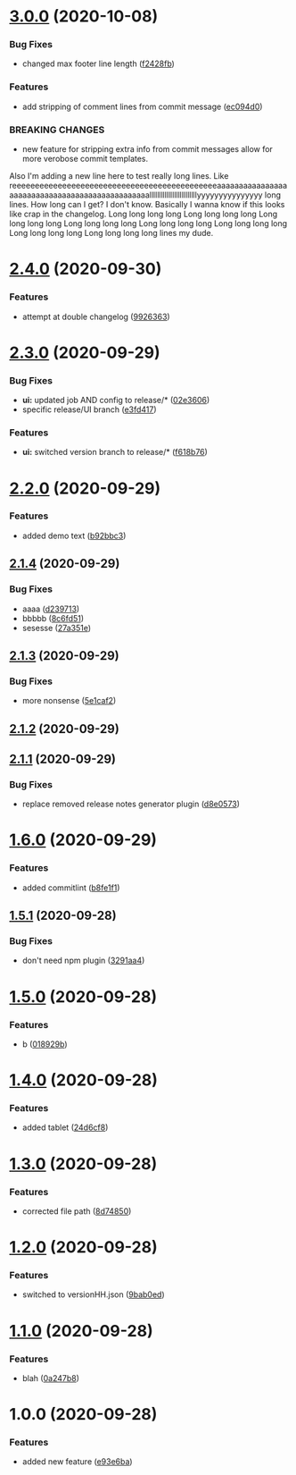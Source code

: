 # [3.0.0](https://github.com/andrewdant-ert/semantic-test/compare/v2.4.0...v3.0.0) (2020-10-08)


### Bug Fixes

* changed max footer line length ([f2428fb](https://github.com/andrewdant-ert/semantic-test/commit/f2428fb4b9d5397292c940694cbb9316542458dc))


### Features

* add stripping of comment lines from commit message ([ec094d0](https://github.com/andrewdant-ert/semantic-test/commit/ec094d0da7d7d2923f070ec09822da4678a2c596))


### BREAKING CHANGES

* new feature for stripping extra info from commit messages allow for more verobose commit templates.

Also I'm adding a new line here to test really long lines. Like reeeeeeeeeeeeeeeeeeeeeeeeeeeeeeeeeeeeeeeeeeeeeaaaaaaaaaaaaaaaaaaaaaaaaaaaaaaaaaaaaaaaaaaaaaaaalllllllllllllllllllllllllyyyyyyyyyyyyyyy long lines. How long can I get? I don't know. Basically I wanna know if this looks like crap in the changelog. Long long long long Long long long long Long long long long Long long long long Long long long long Long long long long Long long long long Long long long long lines my dude.

# [2.4.0](https://github.com/andrewdant-ert/semantic-test/compare/v2.3.0...v2.4.0) (2020-09-30)


### Features

* attempt at double changelog ([9926363](https://github.com/andrewdant-ert/semantic-test/commit/9926363314d0d6d4203a8b5f22ab6ae5c3425f4e))

# [2.3.0](https://github.com/andrewdant-ert/semantic-test/compare/v2.2.0...v2.3.0) (2020-09-29)


### Bug Fixes

* **ui:** updated job AND config to release/* ([02e3606](https://github.com/andrewdant-ert/semantic-test/commit/02e3606952457eea72b9e4c2f472a0b8d956344c))
* specific release/UI branch ([e3fd417](https://github.com/andrewdant-ert/semantic-test/commit/e3fd417639eb030e334f0c504a9b769f306d0694))


### Features

* **ui:** switched version branch to release/* ([f618b76](https://github.com/andrewdant-ert/semantic-test/commit/f618b767b11ec0199578126fb4eb8378d3f4b779))

# [2.2.0](https://github.com/andrewdant-ert/semantic-test/compare/v2.1.4...v2.2.0) (2020-09-29)


### Features

* added demo text ([b92bbc3](https://github.com/andrewdant-ert/semantic-test/commit/b92bbc3dbf22c5d0bd04e2455022f31b505a7bf7))

## [2.1.4](https://github.com/andrewdant-ert/semantic-test/compare/v2.1.3...v2.1.4) (2020-09-29)


### Bug Fixes

* aaaa ([d239713](https://github.com/andrewdant-ert/semantic-test/commit/d239713f84bf3e8630df2788c452db0e388a5a26))
* bbbbb ([8c6fd51](https://github.com/andrewdant-ert/semantic-test/commit/8c6fd51b520b828137ddc4b0d233ef192c27e455))
* sesesse ([27a351e](https://github.com/andrewdant-ert/semantic-test/commit/27a351e969479edb572f1af44230532ca8f77ad9))

## [2.1.3](https://github.com/andrewdant-ert/semantic-test/compare/v2.1.2...v2.1.3) (2020-09-29)


### Bug Fixes

* more nonsense ([5e1caf2](https://github.com/andrewdant-ert/semantic-test/commit/5e1caf2ac650c3a113cb20534846aa4c1fec979a))

## [2.1.2](https://github.com/andrewdant-ert/semantic-test/compare/v2.1.1...v2.1.2) (2020-09-29)

## [2.1.1](https://github.com/andrewdant-ert/semantic-test/compare/v2.1.0...v2.1.1) (2020-09-29)


### Bug Fixes

* replace removed release notes generator plugin ([d8e0573](https://github.com/andrewdant-ert/semantic-test/commit/d8e0573ac53245c9fec30f5eb41bfb9a9cf6e3b6))

# [1.6.0](https://github.com/andrewdant-ert/semantic-test/compare/v1.5.1...v1.6.0) (2020-09-29)


### Features

* added commitlint ([b8fe1f1](https://github.com/andrewdant-ert/semantic-test/commit/b8fe1f1d4c5c7de647e954236ad1f6986f9c2a59))

## [1.5.1](https://github.com/andrewdant-ert/semantic-test/compare/v1.5.0...v1.5.1) (2020-09-28)


### Bug Fixes

* don't need npm plugin ([3291aa4](https://github.com/andrewdant-ert/semantic-test/commit/3291aa44c0015810092f6fe660f4cdd1e16df6c2))

# [1.5.0](https://github.com/andrewdant-ert/semantic-test/compare/v1.4.0...v1.5.0) (2020-09-28)


### Features

* b ([018929b](https://github.com/andrewdant-ert/semantic-test/commit/018929bcc54f0d35e59ed9169909b0e95de29449))

# [1.4.0](https://github.com/andrewdant-ert/semantic-test/compare/v1.3.0...v1.4.0) (2020-09-28)


### Features

* added tablet ([24d6cf8](https://github.com/andrewdant-ert/semantic-test/commit/24d6cf8dac2be50bedc20c242350f9a7c71f965d))

# [1.3.0](https://github.com/andrewdant-ert/semantic-test/compare/v1.2.0...v1.3.0) (2020-09-28)


### Features

* corrected file path ([8d74850](https://github.com/andrewdant-ert/semantic-test/commit/8d74850b4459e413a164acb59126fce20992d27c))

# [1.2.0](https://github.com/andrewdant-ert/semantic-test/compare/v1.1.0...v1.2.0) (2020-09-28)


### Features

* switched to versionHH.json ([9bab0ed](https://github.com/andrewdant-ert/semantic-test/commit/9bab0ed1cd27159f93621012b391411ceb4181f3))

# [1.1.0](https://github.com/andrewdant-ert/semantic-test/compare/v1.0.0...v1.1.0) (2020-09-28)


### Features

* blah ([0a247b8](https://github.com/andrewdant-ert/semantic-test/commit/0a247b827d31ee1f7f9b69d8895c022fb4b7dd9e))

# 1.0.0 (2020-09-28)


### Features

* added new feature ([e93e6ba](https://github.com/andrewdant-ert/semantic-test/commit/e93e6ba868a15a407f573c99d6d5d05401de5d74))
